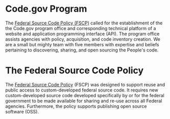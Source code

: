 # Code.gov Program

The [Federal Source Code Policy (FSCP)](https://www.whitehouse.gov/wp-content/uploads/legacy_drupal_files/omb/memoranda/2016/m_16_21.pdf) called for the establishment of the the Code.gov program office and corresponding technical platform of a website and application programming interface (API). The program office assists agencies with policy, acquisition, and code inventory creation. We are a small but mighty team with five members with expertise and beliefs pertaining to discovering, sharing, and open sourcing the People's code.

# The Federal Source Code Policy

The [Federal Source Code Policy](https://www.whitehouse.gov/wp-content/uploads/legacy_drupal_files/omb/memoranda/2016/m_16_21.pdf) (FSCP) was designed to support reuse and public access to custom-developed federal source code. It requires new custom-developed source code developed specifically by or for the federal government to be made available for sharing and re-use across all Federal agencies. Furthermore, the policy supports publishing open source software (OSS).
